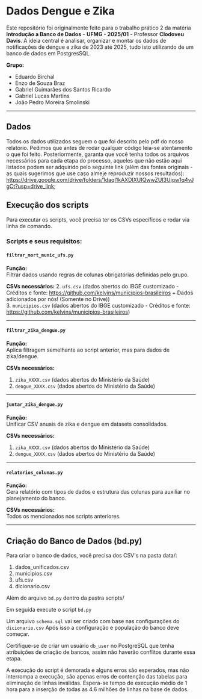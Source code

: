 # Dados Dengue e Zika

Este repositório foi originalmente feito para o trabalho prático 2 da matéria **Introdução a Banco de Dados** - **UFMG - 2025/01** - Professor **Clodoveu Davis**.
A ideia central é analisar, organizar e montar os dados de notificações de dengue e zika de 2023 até 2025, tudo isto utilizando de um banco de dados em PostgresSQL.

**Grupo:**  
- Eduardo Birchal 
- Enzo de Souza Braz 
- Gabriel Guimarães dos Santos Ricardo
- Gabriel Lucas Martins  
- João Pedro Moreira Smolinski 

---

## Dados
Todos os dados utilizados seguem o que foi descrito pelo pdf do nosso relatório. Pedimos que antes de rodar qualquer código leia-se atentamento o que foi feito. 
Posteriormente, garanta que você tenha todos os arquivos necessários para cada etapa do processo, aqueles que não estão aqui listados podem ser adquirido pelo seguinte link (além das fontes originais - as quais sugerimos que use caso almeje reproduzir nossos resultados): https://drive.google.com/drive/folders/1daqI1kAXDIXUIQwwZUI3Ujqw1q4vJgCt?usp=drive_link;

## Execução dos scripts
Para executar os scripts, você precisa ter os CSVs específicos e rodar via linha de comando.  

### Scripts e seus requisitos:  

#### `filtrar_mort_munic_ufs.py`  
**Função:**  
Filtrar dados usando regras de colunas obrigatórias definidas pelo grupo.  

**CSVs necessários:** 
2. `ufs.csv` (dados abertos do IBGE customizado - Créditos e fonte: https://github.com/kelvins/municipios-brasileiros + Dados adicionados por nós! (Somente no Drive))  
3. `municipios.csv` (dados abertos do IBGE customizado - Créditos e fonte: https://github.com/kelvins/municipios-brasileiros)

---

#### `filtrar_zika_dengue.py`  
**Função:**  
Aplica filtragem semelhante ao script anterior, mas para dados de zika/dengue.  

**CSVs necessários:**  
1. `zika_XXXX.csv` (dados abertos do Ministério da Saúde)  
2. `dengue_XXXX.csv` (dados abertos do Ministério da Saúde)  

---

#### `juntar_zika_dengue.py`  
**Função:**  
Unificar CSV anuais de zika e dengue em datasets consolidados.  

**CSVs necessários:**  
1. `zika_XXXX.csv` (dados abertos do Ministério da Saúde)  
2. `dengue_XXXX.csv` (dados abertos do Ministério da Saúde)  

---

#### `relatorios_colunas.py`  
**Função:**  
Gera relatório com tipos de dados e estrutura das colunas para auxiliar no planejamento do banco.  

**CSVs necessários:**  
Todos os mencionados nos scripts anteriores.  

---

## Criação do Banco de Dados (bd.py)
Para criar o banco de dados, você precisa dos CSV's na pasta data/:

1. dados_unificados.csv
2. municipios.csv
3. ufs.csv
4. dicionario.csv

Além do arquivo `bd.py` dentro da pastra scripts/

Em seguida execute o script `bd.py`

Um arquivo `schema.sql` vai ser criado com base nas configurações do `dicionario.csv`
Após isso a configuração e população do banco deve começar.

Certifique-se de criar um usuário `db_user` no PostgreSQL que tenha atribuições  de criação de bancos, assim não haverão conflitos durante essa etapa.

A execução do script é demorada e alguns erros são esperados, mas não interrompa a execução, são apenas erros de contenção das tabelas para eliminação de linhas inválidas. Espera-se tempo de execução médio de 1 hora para a inserção de todas as 4.6 milhões de linhas na base de dados.